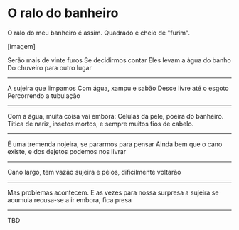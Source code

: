 O ralo do banheiro
==================

O ralo do meu banheiro é assim.
Quadrado e cheio de "furim".

[imagem]

Serão mais de vinte furos
Se decidirmos contar
Eles levam a àgua do banho
Do chuveiro para outro lugar

-----

A sujeira que limpamos
Com água, xampu e sabão
Desce livre até o esgoto
Percorrendo a tubulação

-----

Com a água, muita coisa vai embora:
Células da pele, poeira do banheiro.
Titica de nariz, insetos mortos,
e sempre muitos fios de cabelo.

----

É uma tremenda nojeira, 
se pararmos para pensar
Ainda bem que o cano existe,
e dos dejetos podemos nos livrar

-----

Cano largo, tem vazão
sujeira e pêlos, dificilmente voltarão

----

Mas problemas acontecem.
E as vezes para nossa surpresa
a sujeira se acumula 
recusa-se a ir embora, fica presa

----

TBD

